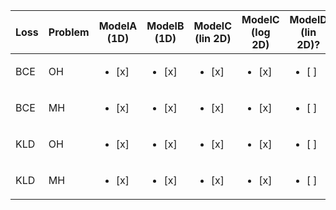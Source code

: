 | Loss | Problem | ModelA (1D)            | ModelB (1D)            | ModelC (lin 2D)        | ModelC (log 2D)        | ModelD (lin 2D)?       | ModelD (log 2D)?       |
| ---- | ------- | ---------------------- | ---------------------- | ---------------------- | ---------------------- | ---------------------- | ---------------------- |
| BCE  | OH      | <ul><li>[x] </li></ul> | <ul><li>[x] </li></ul> | <ul><li>[x] </li></ul> | <ul><li>[x] </li></ul> | <ul><li>[ ] </li></ul> | <ul><li>[ ] </li></ul> |
| BCE  | MH      | <ul><li>[x] </li></ul> | <ul><li>[x] </li></ul> | <ul><li>[x] </li></ul> | <ul><li>[x] </li></ul> | <ul><li>[ ] </li></ul> | <ul><li>[ ] </li></ul> |
| KLD  | OH      | <ul><li>[x] </li></ul> | <ul><li>[x] </li></ul> | <ul><li>[x] </li></ul> | <ul><li>[x] </li></ul> | <ul><li>[ ] </li></ul> | <ul><li>[ ] </li></ul> |
| KLD  | MH      | <ul><li>[x] </li></ul> | <ul><li>[x] </li></ul> | <ul><li>[x] </li></ul> | <ul><li>[x] </li></ul> | <ul><li>[ ] </li></ul> | <ul><li>[ ] </li></ul> |
